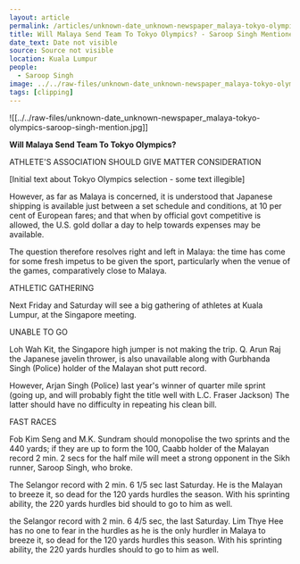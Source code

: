 ```yaml
---
layout: article
permalink: /articles/unknown-date_unknown-newspaper_malaya-tokyo-olympics-saroop-singh-mention/
title: Will Malaya Send Team To Tokyo Olympics? - Saroop Singh Mentioned
date_text: Date not visible
source: Source not visible  
location: Kuala Lumpur
people:
  - Saroop Singh
image: ../../raw-files/unknown-date_unknown-newspaper_malaya-tokyo-olympics-saroop-singh-mention.jpg
tags: [clipping]
---
```


![[../../raw-files/unknown-date_unknown-newspaper_malaya-tokyo-olympics-saroop-singh-mention.jpg]]

**Will Malaya Send Team To Tokyo Olympics?**

ATHLETE'S ASSOCIATION SHOULD GIVE MATTER CONSIDERATION

[Initial text about Tokyo Olympics selection - some text illegible]

However, as far as Malaya is concerned, it is understood that Japanese shipping is available just between a set schedule and conditions, at 10 per cent of European fares; and that when by official govt competitive is allowed, the U.S. gold dollar a day to help towards expenses may be available.

The question therefore resolves right and left in Malaya: the time has come for some fresh impetus to be given the sport, particularly when the venue of the games, comparatively close to Malaya.

ATHLETIC GATHERING

Next Friday and Saturday will see a big gathering of athletes at Kuala Lumpur, at the Singapore meeting.

UNABLE TO GO

Loh Wah Kit, the Singapore high jumper is not making the trip. Q. Arun Raj the Japanese javelin thrower, is also unavailable along with Gurbhanda Singh (Police) holder of the Malayan shot putt record.

However, Arjan Singh (Police) last year's winner of quarter mile sprint (going up, and will probably fight the title well with L.C. Fraser Jackson) The latter should have no difficulty in repeating his clean bill.

FAST RACES

Fob Kim Seng and M.K. Sundram should monopolise the two sprints and the 440 yards; if they are up to form the 100, Caabb holder of the Malayan record 2 min. 2 secs for the half mile will meet a strong opponent in the Sikh runner, Saroop Singh, who broke.

The Selangor record with 2 min. 6 1/5 sec last Saturday. He is the Malayan to breeze it, so dead for the 120 yards hurdles the season. With his sprinting ability, the 220 yards hurdles bid should to go to him as well.

the Selangor record with 2 min. 6 4/5 sec, the last Saturday. Lim Thye Hee has no one to fear in the hurdles as he is the only hurdler in Malaya to breeze it, so dead for the 120 yards hurdles this season. With his sprinting ability, the 220 yards hurdles should to go to him as well.